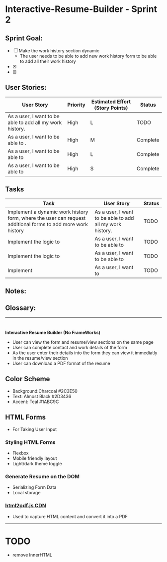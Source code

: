 # Interactive-Resume-Builder - Sprint 2

## Sprint Goal:
- [ ] Make the work history section dynamic
    - The user needs to be able to add new work history form to be able to add all their work history
- [x] 
- [x] 

## User Stories:

| User Story | Priority | Estimated Effort (Story Points) | Status |
|---|---|---|---|
| As a user, I want to be able to add all my work history. | High | L | TODO |
| As a user, I want to be able to . | High | M | Complete |
| As a user, I want to be able to | High | L | Complete |
| As a user, I want to be able to  | High | S | Complete |


## Tasks

| Task | User Story | Status |
|---|---|---|
| Implement a dynamic work history form, where the user can request additional forms to add more work history| As a user, I want to be able to add all my work history. | TODO |
| Implement the logic to  |  As a user, I want to be able to | TODO |
| Implement the logic to  | As a user, I want to be able to | TODO |
| Implement | As a user, I want to | TODO |


## Notes:


## Glossary:


___________________________________________________________________________________________________________________________________________
#
**Interactive Resume Builder (No FrameWorks)**

- User can view the form and resume/view sections on the same page
- User can complete contact and work details of the form
- As the user enter their details into the form they can view it immediatly in the resume/view section 
- User can download a PDF format of the resume

## Color Scheme
- Background:Charcoal #2C3E50
- Text: Almost Black #2D3436
- Accent: Teal #1ABC9C

## HTML Forms

- For Taking User Input

### Styling HTML Forms

- Flexbox
- Mobile friendly layout
- Light/dark theme toggle

### Generate Resume on the DOM

- Serializing Form Data
- Local storage

### [html2pdf.js CDN](https://cdnjs.com/libraries/html2pdf.js/0.8.0)

- Used to capture HTML content and convert it into a PDF

---

# TODO
- remove InnerHTML